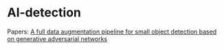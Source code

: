 # AI-detection
Papers:
[A full data augmentation pipeline for small object detection based on generative adversarial networks](https://www.sciencedirect.com/science/article/pii/S0031320322004782#sec0011)
